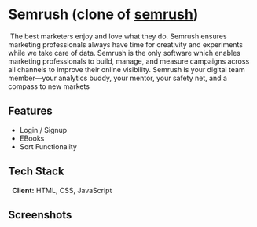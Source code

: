 # Semrush (clone of [semrush](https://www.semrush.com/blog/))
​
The best marketers enjoy and love what they do. Semrush ensures marketing professionals always have time for creativity and experiments while we take care of data. Semrush is the only software which enables marketing professionals to build, manage, and measure campaigns across all channels to improve their online visibility. Semrush is your digital team member—your analytics buddy, your mentor, your safety net, and a compass to new markets
​
## Features
- Login / Signup
- EBooks
- Sort Functionality
​
## Tech Stack
​
​
**Client:** HTML, CSS, JavaScript
​
## Screenshots
​
